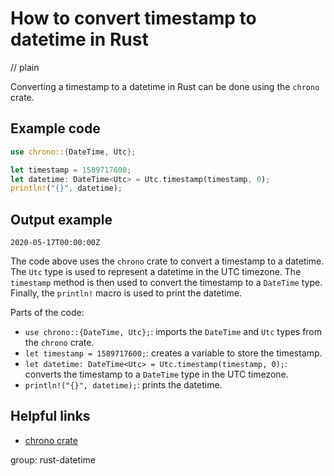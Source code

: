 # How to convert timestamp to datetime in Rust
// plain

Converting a timestamp to a datetime in Rust can be done using the `chrono` crate.

## Example code

```rust
use chrono::{DateTime, Utc};

let timestamp = 1589717600;
let datetime: DateTime<Utc> = Utc.timestamp(timestamp, 0);
println!("{}", datetime);
```

## Output example

```
2020-05-17T00:00:00Z
```

The code above uses the `chrono` crate to convert a timestamp to a datetime. The `Utc` type is used to represent a datetime in the UTC timezone. The `timestamp` method is then used to convert the timestamp to a `DateTime` type. Finally, the `println!` macro is used to print the datetime.

Parts of the code:
- `use chrono::{DateTime, Utc};`: imports the `DateTime` and `Utc` types from the `chrono` crate.
- `let timestamp = 1589717600;`: creates a variable to store the timestamp.
- `let datetime: DateTime<Utc> = Utc.timestamp(timestamp, 0);`: converts the timestamp to a `DateTime` type in the UTC timezone.
- `println!("{}", datetime);`: prints the datetime.

## Helpful links
- [chrono crate](https://crates.io/crates/chrono)

group: rust-datetime